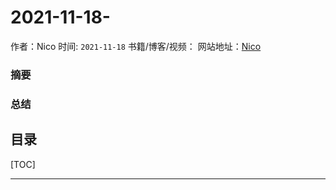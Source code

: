 # 2021-11-18-

作者：Nico
时间: `2021-11-18`
书籍/博客/视频：
网站地址：[Nico](https://github.com/sxfinn)



### 摘要

> 

### 总结

> 

目录
---

[TOC]

------



